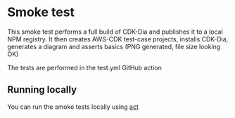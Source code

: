 # Smoke test 

This smoke test performs a full build of CDK-Dia and publishes it to a local NPM registry. It then creates AWS-CDK test-case projects, installs CDK-Dia, generates a diagram and asserts basics (PNG generated, file size looking OK)

The tests are performed in the test.yml GitHub action

## Running locally
You can run the smoke tests locally using [act](https://github.com/nektos/act)